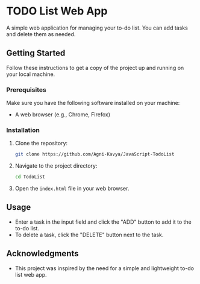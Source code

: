 # TODO List Web App

A simple web application for managing your to-do list. You can add tasks and delete them as needed.

## Getting Started

Follow these instructions to get a copy of the project up and running on your local machine.

### Prerequisites

Make sure you have the following software installed on your machine:

- A web browser (e.g., Chrome, Firefox)

### Installation

1. Clone the repository:

    ```bash
    git clone https://github.com/Agni-Kavya/JavaScript-TodoList
    ```

2. Navigate to the project directory:

    ```bash
    cd TodoList
    ```

3. Open the `index.html` file in your web browser.

## Usage

- Enter a task in the input field and click the "ADD" button to add it to the to-do list.
- To delete a task, click the "DELETE" button next to the task.


## Acknowledgments

- This project was inspired by the need for a simple and lightweight to-do list web app.


